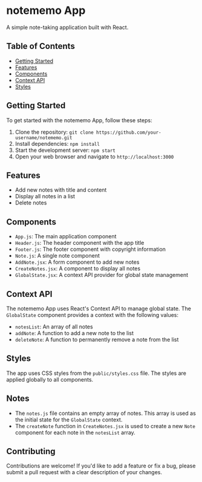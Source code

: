 

notememo App
================

A simple note-taking application built with React.

Table of Contents
-----------------

* [Getting Started](#getting-started)
* [Features](#features)
* [Components](#components)
* [Context API](#context-api)
* [Styles](#styles)

Getting Started
---------------

To get started with the notememo App, follow these steps:

1. Clone the repository: `git clone https://github.com/your-username/notememo.git`
2. Install dependencies: `npm install`
3. Start the development server: `npm start`
4. Open your web browser and navigate to `http://localhost:3000`

Features
--------

* Add new notes with title and content
* Display all notes in a list
* Delete notes

Components
------------

* `App.js`: The main application component
* `Header.js`: The header component with the app title
* `Footer.js`: The footer component with copyright information
* `Note.js`: A single note component
* `AddNote.jsx`: A form component to add new notes
* `CreateNotes.jsx`: A component to display all notes
* `GlobalState.jsx`: A context API provider for global state management

Context API
------------

The notememo App uses React's Context API to manage global state. The `GlobalState` component provides a context with the following values:

* `notesList`: An array of all notes
* `addNote`: A function to add a new note to the list
* `deleteNote`: A function to permanently remove a note from the list

Styles
------

The app uses CSS styles from the `public/styles.css` file. The styles are applied globally to all components.

Notes
-----

* The `notes.js` file contains an empty array of notes. This array is used as the initial state for the `GlobalState` context.
* The `createNote` function in `CreateNotes.jsx` is used to create a new `Note` component for each note in the `notesList` array.

Contributing
------------

Contributions are welcome! If you'd like to add a feature or fix a bug, please submit a pull request with a clear description of your changes.
